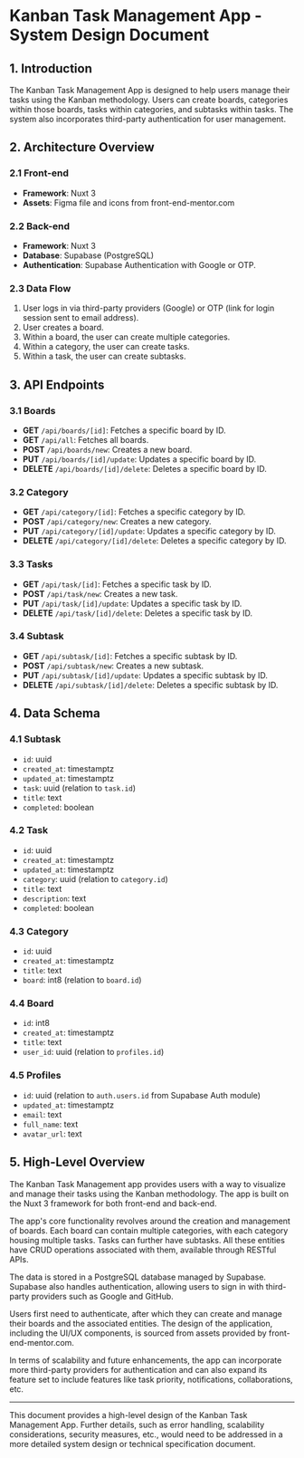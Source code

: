 # Kanban Task Management App - System Design Document

## 1. Introduction
The Kanban Task Management App is designed to help users manage their tasks using the Kanban methodology. Users can create boards, categories within those boards, tasks within categories, and subtasks within tasks. The system also incorporates third-party authentication for user management.

## 2. Architecture Overview

### 2.1 Front-end
- **Framework**: Nuxt 3
- **Assets**: Figma file and icons from front-end-mentor.com

### 2.2 Back-end
- **Framework**: Nuxt 3
- **Database**: Supabase (PostgreSQL)
- **Authentication**: Supabase Authentication with Google or OTP.

### 2.3 Data Flow

1. User logs in via third-party providers (Google) or OTP (link for login session sent to email address).
2. User creates a board.
3. Within a board, the user can create multiple categories.
4. Within a category, the user can create tasks.
5. Within a task, the user can create subtasks.

## 3. API Endpoints

### 3.1 Boards
- **GET** `/api/boards/[id]`: Fetches a specific board by ID.
- **GET** `/api/all`: Fetches all boards.
- **POST** `/api/boards/new`: Creates a new board.
- **PUT** `/api/boards/[id]/update`: Updates a specific board by ID.
- **DELETE** `/api/boards/[id]/delete`: Deletes a specific board by ID.

### 3.2 Category
- **GET** `/api/category/[id]`: Fetches a specific category by ID.
- **POST** `/api/category/new`: Creates a new category.
- **PUT** `/api/category/[id]/update`: Updates a specific category by ID.
- **DELETE** `/api/category/[id]/delete`: Deletes a specific category by ID.

### 3.3 Tasks
- **GET** `/api/task/[id]`: Fetches a specific task by ID.
- **POST** `/api/task/new`: Creates a new task.
- **PUT** `/api/task/[id]/update`: Updates a specific task by ID.
- **DELETE** `/api/task/[id]/delete`: Deletes a specific task by ID.

### 3.4 Subtask
- **GET** `/api/subtask/[id]`: Fetches a specific subtask by ID.
- **POST** `/api/subtask/new`: Creates a new subtask.
- **PUT** `/api/subtask/[id]/update`: Updates a specific subtask by ID.
- **DELETE** `/api/subtask/[id]/delete`: Deletes a specific subtask by ID.

## 4. Data Schema

### 4.1 Subtask
- `id`: uuid
- `created_at`: timestamptz
- `updated_at`: timestamptz
- `task`: uuid (relation to `task.id`)
- `title`: text
- `completed`: boolean

### 4.2 Task
- `id`: uuid
- `created_at`: timestamptz
- `updated_at`: timestamptz
- `category`: uuid (relation to `category.id`)
- `title`: text
- `description`: text
- `completed`: boolean

### 4.3 Category
- `id`: uuid
- `created_at`: timestamptz
- `title`: text
- `board`: int8 (relation to `board.id`)

### 4.4 Board
- `id`: int8
- `created_at`: timestamptz
- `title`: text
- `user_id`: uuid (relation to `profiles.id`)

### 4.5 Profiles
- `id`: uuid (relation to `auth.users.id` from Supabase Auth module)
- `updated_at`: timestamptz
- `email`: text
- `full_name`: text
- `avatar_url`: text

## 5. High-Level Overview

The Kanban Task Management app provides users with a way to visualize and manage their tasks using the Kanban methodology. The app is built on the Nuxt 3 framework for both front-end and back-end. 

The app's core functionality revolves around the creation and management of boards. Each board can contain multiple categories, with each category housing multiple tasks. Tasks can further have subtasks. All these entities have CRUD operations associated with them, available through RESTful APIs.

The data is stored in a PostgreSQL database managed by Supabase. Supabase also handles authentication, allowing users to sign in with third-party providers such as Google and GitHub. 

Users first need to authenticate, after which they can create and manage their boards and the associated entities. The design of the application, including the UI/UX components, is sourced from assets provided by front-end-mentor.com.

In terms of scalability and future enhancements, the app can incorporate more third-party providers for authentication and can also expand its feature set to include features like task priority, notifications, collaborations, etc.

---

This document provides a high-level design of the Kanban Task Management App. Further details, such as error handling, scalability considerations, security measures, etc., would need to be addressed in a more detailed system design or technical specification document.
